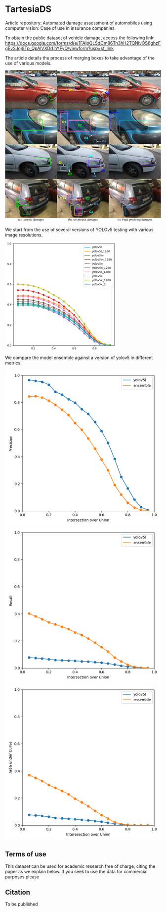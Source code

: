 # TartesiaDS
Article repository: Automated damage assessment of automobiles using computer vision: Case of use in insurance companies.

To obtain the public dataset of vehicle damage, access the following link: https://docs.google.com/forms/d/e/1FAIpQLSdOm86Tn3hH2TQNlvQS6ghzFgEvSJoj9Tp_QpAlVXDrLhYFyQ/viewform?usp=sf_link


The article details the process of merging boxes to take advantage of the use of various models.

![plot](Fusion.png)

We start from the use of several versions of YOLOv5 testing with various image resolutions.

![plot](yolov5_all_models_test.png)

We compare the model ensemble against a version of yolov5 in different metrics.

![plot](ensemble_yolov5l_68_test_precision.png) ![plot](ensemble_yolov5l_68_test_recall.png) ![plot](ensemble_yolov5l_68_test_auc.png)


## Terms of use
This dataset can be used for academic research free of charge, citing the paper as we explain below. If you seek to use the data for commercial purposes please 

## Citation

To be published
